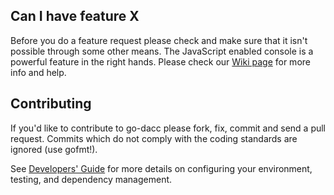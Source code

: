 ## Can I have feature X

Before you do a feature request please check and make sure that it isn't possible
through some other means. The JavaScript enabled console is a powerful feature
in the right hands. Please check our [Wiki page](https://github.com/daccproject/go-dacc/wiki) for more info
and help.

## Contributing

If you'd like to contribute to go-dacc please fork, fix, commit and
send a pull request. Commits which do not comply with the coding standards
are ignored (use gofmt!).

See [Developers' Guide](https://github.com/daccproject/go-dacc/wiki/Developers'-Guide)
for more details on configuring your environment, testing, and
dependency management.
